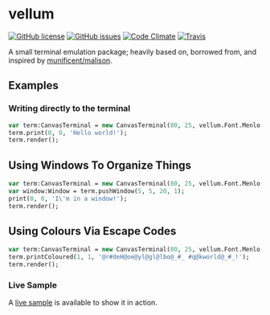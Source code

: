 # vellum
[![GitHub license](https://img.shields.io/badge/license-Apache%202-blue.svg)](https://raw.githubusercontent.com/FuzzyWuzzie/vellum/master/LICENSE) [![GitHub issues](https://img.shields.io/github/issues/FuzzyWuzzie/vellum.svg)](https://github.com/FuzzyWuzzie/vellum/issues) [![Code Climate](https://img.shields.io/codeclimate/github/FuzzyWuzzie/vellum.svg?maxAge=2592000)](https://codeclimate.com/github/FuzzyWuzzie/vellum) [![Travis](https://img.shields.io/travis/FuzzyWuzzie/vellum.svg?maxAge=2592000)](https://travis-ci.org/FuzzyWuzzie/vellum)

A small terminal emulation package; heavily based on, borrowed from, and inspired by [munificent/malison](https://github.com/munificent/malison).

## Examples

### Writing directly to the terminal

```haxe
var term:CanvasTerminal = new CanvasTerminal(80, 25, vellum.Font.Menlo());
term.print(0, 0, 'Hello world!');
term.render();
```

## Using Windows To Organize Things

```haxe
var term:CanvasTerminal = new CanvasTerminal(80, 25, vellum.Font.Menlo());
var window:Window = term.pushWindow(5, 5, 20, 1);
print(0, 0, 'I\'m in a window!');
term.render();
```

## Using Colours Via Escape Codes

```haxe
var term:CanvasTerminal = new CanvasTerminal(80, 25, vellum.Font.Menlo());
term.printColoured(1, 1, '@r#deH@oe@yl@gl@lbo@_#_ #q@kworld@_#_!');
term.render();
```

### Live Sample

A [live sample](http://FuzzyWuzzie.github.io/vellum/) is available to show it in action.
